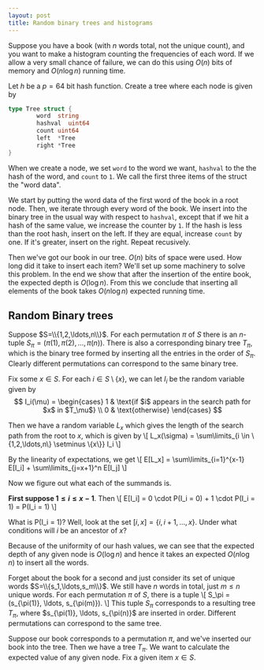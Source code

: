 ```yaml
---
layout: post
title: Random binary trees and histograms
---
```


Suppose you have a book (with $n$ words total, not the unique count), and you want to 
make a histogram counting the frequencies of each word. If we allow a very small 
chance of failure, we can do this using $O(n)$ bits of memory and $O(n \log n)$ running time.

Let $h$ be a $p=64$ bit hash function. Create a tree where each node is given by
```go
type Tree struct {
        word  string
        hashval  uint64
        count uint64
        left  *Tree
        right *Tree
}
```
When we create a node, we set ``word`` to the word we want, ```hashval``` to the the hash
of the word, and ```count``` to ```1```. We call the first three items of the struct
the "word data".

We start by putting the word data of the first word of the book in a root node.
Then, we iterate through every word of the book. We insert into the binary tree in the usual
way with respect to ```hashval```, except that if we hit a hash of the same value, we increase
the counter by ```1```. If the hash is less than the root hash, insert on the left. If they are equal,
increase ```count``` by one. If it's greater, insert on the right. Repeat recusively.

Then we've got our book in our tree. $O(n)$ bits of space were used. How long did it take to insert
each item? We'll set up some machinery to solve this problem. In the end we show that after the insertion of the entire book, the expected depth is $O(\log n)$. From this we conclude that inserting all elements of the book takes $O(n \log n)$ expected running time. 

## Random Binary trees

Suppose $S=\\{1,2,\ldots,n\\}$. For each permutation $\pi$ of $S$
there is an $n$-tuple $S_\pi = (\pi(1), \pi(2), \ldots, \pi(n))$. 
There is also a corresponding binary tree $T_\pi$, which is the binary tree formed by inserting all the entries in the order of $S_\pi$. Clearly different permutations can correspond to the same binary tree.

Fix some $x \in S$. For each $i \in S \setminus \{x\}$, we can let $I_i$ be the random variable given by
$$ 
I_i(\mu)  =
\begin{cases} 
	1 & \text{if $i$ appears in the search path for $x$ in $T_\mu$} \\ 
	0 & \text{otherwise} 
\end{cases} 
$$

Then we have a random variable $L_x$ which gives the length of the search path
from the root to $x$, which is given by
\\[
L_x(\sigma) = \sum\limits_{i \in \\{1,2,\ldots,n\\} \setminus \\{x\\}} I_i
\\] 

By the linearity of expectations, we get 
\\[
E[L_x] = \sum\limits_{i=1}^{x-1} E[I_i] + \sum\limits_{j=x+1}^n E[I_j]
\\]

Now we figure out what each of the summands is. 

**First suppose $1 \leq i \leq x-1$**. Then 
\\[
E[I_i] = 0 \cdot P(I_i = 0) + 1 \cdot P(I_i = 1) = P(I_i = 1)
\\]

What is P(I_i = 1)? Well, look at the set $[i,x] = \{i,i+1,\ldots,x\}$. 
Under what conditions will $i$ be an ancestor of $x$?

Because of the uniformity of our hash values, we can see that
the expected depth of any given node is $O(\log n)$ and
hence it takes an expected $O(n \log n)$ to insert all the words.

Forget about the book for a second and just consider its set of unique words $S=\\{s_1,\ldots,s_m\\}$. We still have $n$ words in total, just $m \leq n$ unique words. For each permutation $\pi$ of $S$, there is a tuple \\[ S_\pi = (s_{\pi(1)}, \ldots, s_{\pi(m)}). \\] This tuple $S_\pi$ corresponds to a resulting tree $T_\pi$, where $s_{\pi(1)}, \ldots, s_{\pi(n)\}$ are inserted in order. Different permutations can correspond to the same tree.

Suppose our book corresponds to a permutation $\pi$, and we've inserted our book into the tree. Then we have a tree $T_\pi$. We want to calculate the expected value of any given node. Fix a given item $x \in S$.   
